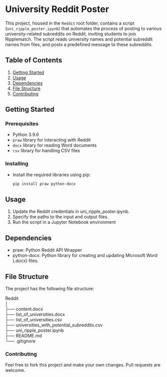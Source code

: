 # University Reddit Poster

This project, housed in the `Reddit` root folder, contains a script (`uni_ripple_poster.ipynb`) that automates the process of posting to various university-related subreddits on Reddit, inviting students to join Ripplematch. The script reads university names and potential subreddit names from files, and posts a predefined message to these subreddits.

## Table of Contents
1. [Getting Started](#getting-started)
2. [Usage](#usage)
3. [Dependencies](#dependencies)
4. [File Structure](#file-structure)
5. [Contributing](#contributing)

## Getting Started

### Prerequisites

- Python 3.9.6
- `praw` library for interacting with Reddit
- `docx` library for reading Word documents
- `csv` library for handling CSV files

### Installing

- Install the required libraries using pip:
  ```bash
  pip install praw python-docx

## Usage
1. Update the Reddit credentials in uni_ripple_poster.ipynb.
2. Specify the paths to the input and output files.
3. Run the script in a Jupyter Notebook environment

## Dependencies
- praw: Python Reddit API Wrapper
- python-docx: Python library for creating and updating Microsoft Word (.docx) files.

## File Structure
The project has the following file structure:

Reddit</br>
│</br>
├── content.docx </br>
├── list_of_universities.docx</br>
├── list_of_universities.csv</br>
├── universities_with_potential_subreddits.csv</br>
├── uni_ripple_poster.ipynb</br>
├── README.md</br>
└── .gitignore</br>

### Contributing
Feel free to fork this project and make your own changes. Pull requests are welcome.


